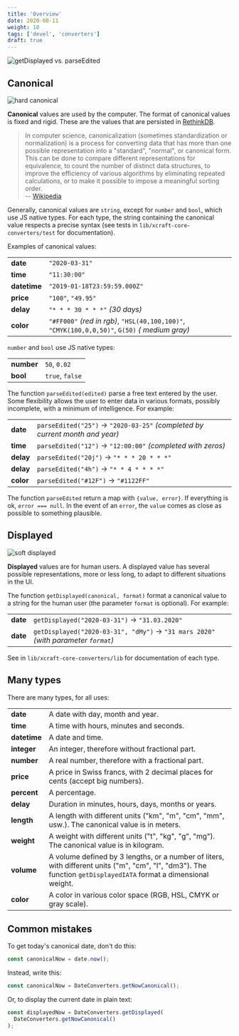 ```yaml
---
title: 'Overview'
date: 2020-08-11
weight: 10
tags: ['devel', 'converters']
draft: true
---
```


![getDisplayed vs. parseEdited](/img/converters.overview.png)

## Canonical

![hard canonical](/img/converters.hard.png)

**Canonical** values are used by the computer. The format of canonical values is
fixed and rigid. These are the values that are persisted in [RethinkDB][1].

> In computer science, canonicalization (sometimes standardization or
> normalization) is a process for converting data that has more than one
> possible representation into a "standard", "normal", or canonical form. This
> can be done to compare different representations for equivalence, to count the
> number of distinct data structures, to improve the efficiency of various
> algorithms by eliminating repeated calculations, or to make it possible to
> impose a meaningful sorting order.  
> -- [Wikipedia][2]

Generally, canonical values are `string`, except for `number` and `bool`, which
use JS native types. For each type, the string containing the canonical value
respects a precise syntax (see tests in `lib/xcraft-core-converters/test` for
documentation).

Examples of canonical values:

|              |                                                                                                |
| ------------ | ---------------------------------------------------------------------------------------------- |
| **date**     | `"2020-03-31"`                                                                                 |
| **time**     | `"11:30:00"`                                                                                   |
| **datetime** | `"2019-01-18T23:59:59.000Z"`                                                                   |
| **price**    | `"100"`, `"49.95"`                                                                             |
| **delay**    | `"* * * 30 * * *"` _(30 days)_                                                                 |
| **color**    | `"#FF000"` _(red in rgb)_, `"HSL(40,100,100)"`, `"CMYK(100,0,0,50)"`, `G(50)` _( medium gray)_ |

`number` and `bool` use JS native types:

|            |                 |
| ---------- | --------------- |
| **number** | `50`, `0.02`    |
| **bool**   | `true`, `false` |

The function `parseEdited(edited)` parse a free text entered by the user. Some
flexibility allows the user to enter data in various formats, possibly
incomplete, with a minimum of intelligence. For example:

|           |                                                                              |
| --------- | ---------------------------------------------------------------------------- |
| **date**  | `parseEdited("25")` → `"2020-03-25"` _(completed by current month and year)_ |
| **time**  | `parseEdited("12")` → `"12:00:00"` _(completed with zeros)_                  |
| **delay** | `parseEdited("20j")` → `"* * * 20 * * *"`                                    |
| **delay** | `parseEdited("4h")` → `"* * 4 * * * *"`                                      |
| **color** | `parseEdited("#12F")` → `"#1122FF"`                                          |

The function `parseEdited` return a map with `{value, error}`. If everything is
ok, `error === null`. In the event of an `error`, the `value` comes as close as
possible to something plausible.

## Displayed

![soft displayed](/img/converters.soft.png)

**Displayed** values are for human users. A displayed value has several possible
representations, more or less long, to adapt to different situations in the UI.

The function `getDisplayed(canonical, format)` format a canonical value to a
string for the human user (the parameter `format` is optional). For example:

|          |                                                                                    |
| -------- | ---------------------------------------------------------------------------------- |
| **date** | `getDisplayed("2020-03-31")` → `"31.03.2020"`                                      |
| **date** | `getDisplayed("2020-03-31", "dMy")` → `"31 mars 2020"` _(with parameter `format`)_ |

See in `lib/xcraft-core-converters/lib` for documentation of each type.

## Many types

There are many types, for all uses:

|              |                                                                                                                                                                  |
| ------------ | ---------------------------------------------------------------------------------------------------------------------------------------------------------------- |
| **date**     | A date with day, month and year.                                                                                                                                 |
| **time**     | A time with hours, minutes and seconds.                                                                                                                          |
| **datetime** | A date and time.                                                                                                                                                 |
| **integer**  | An integer, therefore without fractional part.                                                                                                                   |
| **number**   | A real number, therefore with a fractional part.                                                                                                                 |
| **price**    | A price in Swiss francs, with 2 decimal places for cents (accept big numbers).                                                                                   |
| **percent**  | A percentage.                                                                                                                                                    |
| **delay**    | Duration in minutes, hours, days, months or years.                                                                                                               |
| **length**   | A length with different units ("km", "m", "cm", "mm", usw.). The canonical value is in meters.                                                                   |
| **weight**   | A weight with different units ("t", "kg", "g", "mg"). The canonical value is in kilogram.                                                                        |
| **volume**   | A volume defined by 3 lengths, or a number of liters, with different units ("m", "cm", "l", "dm3"). The function `getDisplayedIATA` format a dimensional weight. |
| **color**    | A color in various color space (RGB, HSL, CMYK or gray scale).                                                                                                   |

## Common mistakes

To get today's canonical date, don't do this:

```js
const canonicalNow = date.now();
```

Instead, write this:

```js
const canonicalNow = DateConverters.getNowCanonical();
```

Or, to display the current date in plain text:

```js
const displayedNow = DateConverters.getDisplayed(
  DateConverters.getNowCanonical()
);
```

[1]: https://rethinkdb.com/
[2]: https://en.wikipedia.org/wiki/Canonicalization
